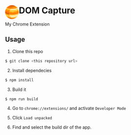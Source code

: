 # <img src="public/icons/icon_48.png" width="45" align="left"> DOM Capture

My Chrome Extension

## Usage

1. Clone this repo
```bash
$ git clone <this repository url>
```

2. Install dependecies
```bash
$ npm install
```

3. Build it
```bash
$ npm run build
```

4. Go to `chrome://extensions/` and activate `Developer Mode`

5. Click `Load unpacked`

6. Find and select the build dir of the app.
